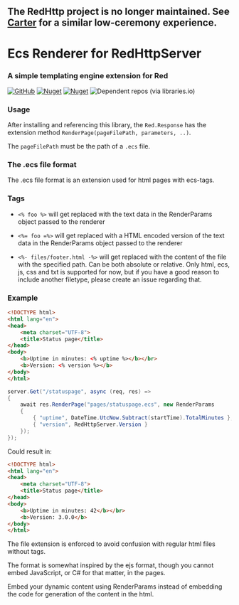 ## The RedHttp project is no longer maintained. See [Carter](https://github.com/CarterCommunity/Carter) for a similar low-ceremony experience.

# Ecs Renderer for RedHttpServer
### A simple templating engine extension for Red 
[![GitHub](https://img.shields.io/github/license/redhttp/red.ecsrenderer)](https://github.com/RedHttp/Red.EcsRenderer/blob/master/LICENSE.md)
[![Nuget](https://img.shields.io/nuget/v/red.ecsrenderer)](https://www.nuget.org/packages/red.ecsrenderer/)
[![Nuget](https://img.shields.io/nuget/dt/red.ecsrenderer)](https://www.nuget.org/packages/red.ecsrenderer/)
![Dependent repos (via libraries.io)](https://img.shields.io/librariesio/dependent-repos/nuget/red.ecsrenderer)

### Usage
After installing and referencing this library, the `Red.Response` has the extension method `RenderPage(pageFilePath, parameters, ..)`.

The `pageFilePath` must be the path of a `.ecs` file.

### The .ecs file format
The .ecs file format is an extension used for html pages with ecs-tags.

### Tags
- `<% foo %>` will get replaced with the text data in the RenderParams object passed to the renderer

- `<%= foo =%>` will get replaced with a HTML encoded version of the text data in the RenderParams object passed to the renderer

- `<%- files/footer.html -%>` will get replaced with the content of the file with the specified path. Can be both absolute or relative. Only html, ecs, js, css and txt is supported for now, but if you have a good reason to include another filetype, please create an issue regarding that.


### Example
```html
<!DOCTYPE html>
<html lang="en">
<head>
    <meta charset="UTF-8">
    <title>Status page</title>
</head>
<body>
    <b>Uptime in minutes: <% uptime %></b></br>
    <b>Version: <% version %></b>
</body>
</html>
```
```csharp
server.Get("/statuspage", async (req, res) =>
{
    await res.RenderPage("pages/statuspage.ecs", new RenderParams
    {
        { "uptime", DateTime.UtcNow.Subtract(startTime).TotalMinutes },
        { "version", RedHttpServer.Version }
    });
});
```
Could result in:
```html
<!DOCTYPE html>
<html lang="en">
<head>
    <meta charset="UTF-8">
    <title>Status page</title>
</head>
<body>
    <b>Uptime in minutes: 42</b></br>
    <b>Version: 3.0.0</b>
</body>
</html>
```

The file extension is enforced to avoid confusion with regular html files without tags.

The format is somewhat inspired by the ejs format, though you cannot embed JavaScript, or C# for that matter, in the pages.

Embed your dynamic content using RenderParams instead of embedding the code for generation of the content in the html.
